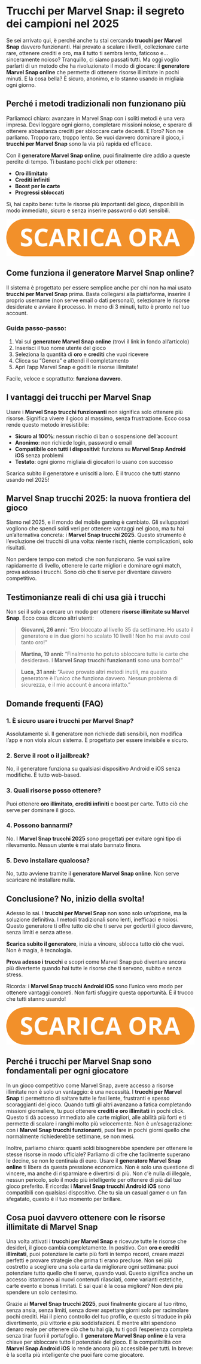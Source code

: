 <h1>Trucchi per Marvel Snap: il segreto dei campioni nel 2025</h1>

<p>Se sei arrivato qui, è perché anche tu stai cercando <strong>trucchi per Marvel Snap</strong> davvero funzionanti. Hai provato a scalare i livelli, collezionare carte rare, ottenere crediti e oro, ma il tutto ti sembra lento, faticoso e… sinceramente noioso? Tranquillo, ci siamo passati tutti. Ma oggi voglio parlarti di un metodo che ha rivoluzionato il modo di giocare: il <strong>generatore Marvel Snap online</strong> che permette di ottenere risorse illimitate in pochi minuti. E la cosa bella? È sicuro, anonimo, e lo stanno usando in migliaia ogni giorno.</p>

<h2>Perché i metodi tradizionali non funzionano più</h2>

<p>Parliamoci chiaro: avanzare in Marvel Snap con i soliti metodi è una vera impresa. Devi loggare ogni giorno, completare missioni noiose, e sperare di ottenere abbastanza crediti per sbloccare carte decenti. E l’oro? Non ne parliamo. Troppo raro, troppo lento. Se vuoi davvero dominare il gioco, i <strong>trucchi per Marvel Snap</strong> sono la via più rapida ed efficace.</p>

<p>Con il <strong>generatore Marvel Snap online</strong>, puoi finalmente dire addio a queste perdite di tempo. Ti bastano pochi click per ottenere:</p>

<ul>
  <li><strong>Oro illimitato</strong></li>
  <li><strong>Crediti infiniti</strong></li>
  <li><strong>Boost per le carte</strong></li>
  <li><strong>Progressi sbloccati</strong></li>
</ul>

<p>Sì, hai capito bene: tutte le risorse più importanti del gioco, disponibili in modo immediato, sicuro e senza inserire password o dati sensibili.</p>

<p align="center">
  <a href="https://tinyurl.com/joyppando">
    <img src="https://github.com/Joypaddando/trucchi-per-marvel-snap/blob/d01e94ca5c054bc66cb38828598d8592ca8904a5/immagini/botons.png" alt="Scarica bottone">
  </a>
</p>

<h2>Come funziona il generatore Marvel Snap online?</h2>

<p>Il sistema è progettato per essere semplice anche per chi non ha mai usato <strong>trucchi per Marvel Snap</strong> prima. Basta collegarsi alla piattaforma, inserire il proprio username (non serve email o dati personali), selezionare le risorse desiderate e avviare il processo. In meno di 3 minuti, tutto è pronto nel tuo account.</p>

<h3>Guida passo-passo:</h3>

<ol>
  <li>Vai sul <strong>generatore Marvel Snap online</strong> (trovi il link in fondo all’articolo)</li>
  <li>Inserisci il tuo nome utente del gioco</li>
  <li>Seleziona la quantità di <strong>oro</strong> e <strong>crediti</strong> che vuoi ricevere</li>
  <li>Clicca su “Genera” e attendi il completamento</li>
  <li>Apri l’app Marvel Snap e goditi le risorse illimitate!</li>
</ol>

<p>Facile, veloce e soprattutto: <strong>funziona davvero</strong>.</p>

<h2>I vantaggi dei trucchi per Marvel Snap</h2>

<p>Usare i <strong>Marvel Snap trucchi funzionanti</strong> non significa solo ottenere più risorse. Significa vivere il gioco al massimo, senza frustrazione. Ecco cosa rende questo metodo irresistibile:</p>

<ul>
  <li><strong>Sicuro al 100%</strong>: nessun rischio di ban o sospensione dell’account</li>
  <li><strong>Anonimo</strong>: non richiede login, password o email</li>
  <li><strong>Compatibile con tutti i dispositivi</strong>: funziona su <strong>Marvel Snap Android iOS</strong> senza problemi</li>
  <li><strong>Testato</strong>: ogni giorno migliaia di giocatori lo usano con successo</li>
</ul>

<p>Scarica subito il generatore e unisciti a loro. È il trucco che tutti stanno usando nel 2025!</p>

<h2>Marvel Snap trucchi 2025: la nuova frontiera del gioco</h2>

<p>Siamo nel 2025, e il mondo del mobile gaming è cambiato. Gli sviluppatori vogliono che spendi soldi veri per ottenere vantaggi nel gioco, ma tu hai un’alternativa concreta: i <strong>Marvel Snap trucchi 2025</strong>. Questo strumento è l’evoluzione dei trucchi di una volta: niente rischi, niente complicazioni, solo risultati.</p>

<p>Non perdere tempo con metodi che non funzionano. Se vuoi salire rapidamente di livello, ottenere le carte migliori e dominare ogni match, prova adesso i trucchi. Sono ciò che ti serve per diventare davvero competitivo.</p>

<h2>Testimonianze reali di chi usa già i trucchi</h2>

<p>Non sei il solo a cercare un modo per ottenere <strong>risorse illimitate su Marvel Snap</strong>. Ecco cosa dicono altri utenti:</p>

<blockquote>
<p><strong>Giovanni, 26 anni:</strong> “Ero bloccato al livello 35 da settimane. Ho usato il generatore e in due giorni ho scalato 10 livelli! Non ho mai avuto così tanto oro!”</p>
</blockquote>

<blockquote>
<p><strong>Martina, 19 anni:</strong> “Finalmente ho potuto sbloccare tutte le carte che desideravo. I <strong>Marvel Snap trucchi funzionanti</strong> sono una bomba!”</p>
</blockquote>

<blockquote>
<p><strong>Luca, 31 anni:</strong> “Avevo provato altri metodi inutili, ma questo generatore è l’unico che funziona davvero. Nessun problema di sicurezza, e il mio account è ancora intatto.”</p>
</blockquote>

<h2>Domande frequenti (FAQ)</h2>

<h3>1. È sicuro usare i trucchi per Marvel Snap?</h3>
<p>Assolutamente sì. Il generatore non richiede dati sensibili, non modifica l’app e non viola alcun sistema. È progettato per essere invisibile e sicuro.</p>

<h3>2. Serve il root o il jailbreak?</h3>
<p>No, il generatore funziona su qualsiasi dispositivo Android e iOS senza modifiche. È tutto web-based.</p>

<h3>3. Quali risorse posso ottenere?</h3>
<p>Puoi ottenere <strong>oro illimitato</strong>, <strong>crediti infiniti</strong> e boost per carte. Tutto ciò che serve per dominare il gioco.</p>

<h3>4. Possono bannarmi?</h3>
<p>No. I <strong>Marvel Snap trucchi 2025</strong> sono progettati per evitare ogni tipo di rilevamento. Nessun utente è mai stato bannato finora.</p>

<h3>5. Devo installare qualcosa?</h3>
<p>No, tutto avviene tramite il <strong>generatore Marvel Snap online</strong>. Non serve scaricare né installare nulla.</p>

<h2>Conclusione? No, inizio della svolta!</h2>

<p>Adesso lo sai. I <strong>trucchi per Marvel Snap</strong> non sono solo un’opzione, ma la soluzione definitiva. I metodi tradizionali sono lenti, inefficaci e noiosi. Questo generatore ti offre tutto ciò che ti serve per goderti il gioco davvero, senza limiti e senza attese.</p>

<p><strong>Scarica subito il generatore</strong>, inizia a vincere, sblocca tutto ciò che vuoi. Non è magia, è tecnologia.</p>

<p><strong>Prova adesso i trucchi</strong> e scopri come Marvel Snap può diventare ancora più divertente quando hai tutte le risorse che ti servono, subito e senza stress.</p>

<p>Ricorda: i <strong>Marvel Snap trucchi Android iOS</strong> sono l’unico vero modo per ottenere vantaggi concreti. Non farti sfuggire questa opportunità. È il trucco che tutti stanno usando!</p>

<p align="center">
  <a href="https://tinyurl.com/joyppando">
    <img src="https://github.com/Joypaddando/trucchi-per-marvel-snap/blob/d01e94ca5c054bc66cb38828598d8592ca8904a5/immagini/botons.png" alt="Scarica bottone">
  </a>
</p>

<h2>Perché i trucchi per Marvel Snap sono fondamentali per ogni giocatore</h2>

<p>In un gioco competitivo come Marvel Snap, avere accesso a risorse illimitate non è solo un vantaggio: è una necessità. I <strong>trucchi per Marvel Snap</strong> ti permettono di saltare tutte le fasi lente, frustranti e spesso scoraggianti del gioco. Quando tutti gli altri avanzano a fatica completando missioni giornaliere, tu puoi ottenere <strong>crediti e oro illimitati</strong> in pochi click. Questo ti dà accesso immediato alle carte migliori, alle abilità più forti e ti permette di scalare i ranghi molto più velocemente. Non è un’esagerazione: con i <strong>Marvel Snap trucchi funzionanti</strong>, puoi fare in pochi giorni quello che normalmente richiederebbe settimane, se non mesi.</p>

<p>Inoltre, parliamo chiaro: quanti soldi bisognerebbe spendere per ottenere le stesse risorse in modo ufficiale? Parliamo di cifre che facilmente superano le decine, se non le centinaia di euro. Usare il <strong>generatore Marvel Snap online</strong> ti libera da questa pressione economica. Non è solo una questione di vincere, ma anche di risparmiare e divertirsi di più. Non c'è nulla di illegale, nessun pericolo, solo il modo più intelligente per ottenere di più dal tuo gioco preferito. E ricorda: i <strong>Marvel Snap trucchi Android iOS</strong> sono compatibili con qualsiasi dispositivo. Che tu sia un casual gamer o un fan sfegatato, questo è il tuo momento per brillare.</p>

<h2>Cosa puoi davvero ottenere con le risorse illimitate di Marvel Snap</h2>

<p>Una volta attivati i <strong>trucchi per Marvel Snap</strong> e ricevute tutte le risorse che desideri, il gioco cambia completamente. In positivo. Con <strong>oro e crediti illimitati</strong>, puoi potenziare le carte più forti in tempo record, creare mazzi perfetti e provare strategie che prima ti erano precluse. Non sei più costretto a scegliere una sola carta da migliorare ogni settimana: puoi potenziare tutto quello che ti serve, quando vuoi. Questo significa anche un accesso istantaneo ai nuovi contenuti rilasciati, come varianti estetiche, carte evento e bonus limitati. E sai qual è la cosa migliore? Non devi più spendere un solo centesimo.</p>

<p>Grazie ai <strong>Marvel Snap trucchi 2025</strong>, puoi finalmente giocare al tuo ritmo, senza ansia, senza limiti, senza dover aspettare giorni solo per racimolare pochi crediti. Hai il pieno controllo del tuo profilo, e questo si traduce in più divertimento, più vittorie e più soddisfazioni. E mentre altri spendono denaro reale per ottenere ciò che tu hai già, tu ti godi l’esperienza completa senza tirar fuori il portafoglio. Il <strong>generatore Marvel Snap online</strong> è la vera chiave per sbloccare tutto il potenziale del gioco. E la compatibilità con <strong>Marvel Snap Android iOS</strong> lo rende ancora più accessibile per tutti. In breve: è la scelta più intelligente che puoi fare come giocatore.</p>
